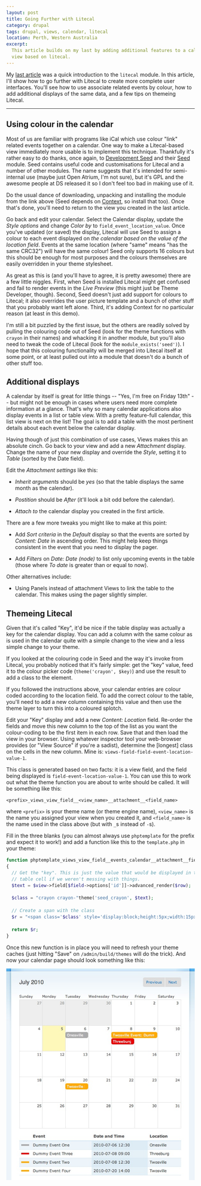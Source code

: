 ```yaml
---
layout: post
title: Going Further with Litecal
category: drupal
tags: drupal, views, calendar, litecal
location: Perth, Western Australia
excerpt: 
  This article builds on my last by adding additional features to a calendar 
  view based on litecal.
---
```


My [last article](/2010/using-litecal/) was a quick introduction to the
`litecal` module. In this article, I'll show how to go further with Litecal to
create more complete user interfaces. You'll see how to use associate related
events by colour, how to add additional displays of the same data, and a few
tips on themeing Litecal.

----

## Using colour in the calendar

Most of us are familiar with programs like iCal which use colour "link"
related events together on a calendar. One way to make a Litecal-based view
immediately more usable is to implement this technique. Thankfully it's rather
easy to do thanks, once again, to [Development Seed][ds] and their
[Seed][seed] module. Seed contains useful code and customisations for Litecal
and a number of other modules. The name suggests that it's intended for
semi-internal use (maybe just Open Atrium, I'm not sure), but it's GPL and the
awesome people at DS released it so I don't feel too bad in making use of it.

[seed]: http://code.developmentseed.org/node/176
[ds]: http://developmentseed.org/

Do the usual dance of downloading, unpacking and installing the module from
the link above (Seed depends on [Context][context], so install that too). Once
that's done, you'll need to return to the view you created in the last
article.

[context]: http://drupal.org/project/context

Go back and edit your calendar. Select the Calendar display, update the *Style
options* and change *Color by* to `field_event_location_value`. Once you've
updated (or saved) the display, Litecal will use Seed to assign a colour to
each event displayed on *the calendar based on the value of the location
field*. Events at the same location (where "same" means "has the same CRC32")
will have the same colour! Seed only supports 16 colours but this should be
enough for most purposes and the colours themselves are easily overridden in
your theme stylesheet.

As great as this is (and you'll have to agree, it is pretty awesome) there are
a few little niggles. First, when Seed is installed Litecal might get confused
and fail to render events in the *Live Preview* (this might just be Theme
Developer, though). Second, Seed doesn't just add support for colours to
Litecal; it also overrides the user picture template and a bunch of other
stuff that you probably want left alone. Third, it's adding Context for no
particular reason (at least in this demo).

I'm still a bit puzzled by the first issue, but the others are readily solved
by pulling the colouring code out of Seed (look for the theme functions with
`crayon` in their names) and whacking it in another module, but you'll also
need to tweak the code of Litecal (look for the `module_exists('seed')`). I
hope that this colouring functionality will be merged into Litecal itself at
some point, or at least pulled out into a module that doesn't do a bunch of
other stuff too.

## Additional displays

A calendar by itself is great for little things -- "Yes, I'm free on Friday
13th" -- but might not be enough in cases where users need more complete
information at a glance. That's why so many calendar applications also display
events in a list or table view. With a pretty feature-full calendar, this list
view is next on the list! The goal is to add a table with the most pertinent
details about each event below the calendar display.

Having though of just this combination of use cases, Views makes this an
absolute cinch. Go back to your view and add a new *Attachment* display.
Change the name of your new display and override the *Style*, setting it to
*Table* (sorted by the Date field).

Edit the *Attachment settings* like this:

* *Inherit arguments* should be *yes* (so that the table displays the same
  month as the calendar).

* *Postition* should be *After* (it'll look a bit odd before the calendar).

* *Attach to* the calendar display you created in the first article.

There are a few more tweaks you might like to make at this point:

* Add *Sort criteria* in the *Default* display so that the events are sorted
  by *Content: Date* in ascending order. This might help keep things
  consistent in the event that you need to display the pager.

* Add *Filters* on *Date: Date (node)* to list only upcoming events in the
  table (those where *To date* is greater than or equal to now).

Other alternatives include:

* Using Panels instead of attachment Views to link the table to the calendar.
  This makes using the pager slightly simpler.

## Themeing Litecal

Given that it's called "Key", it'd be nice if the table display was actually a
key for the calendar display. You can add a column with the same colour as is
used in the calendar quite with a simple change to the view and a less simple
change to your theme. 

If you looked at the colouring code in Seed and the way it's invoke from
Litecal, you probably noticed that it's fairly simple: get the "key" value,
feed it to the colour picker code (`theme('crayon', $key)`) and use the result
to add a class to the element.

If you followed the instructions above, your calendar entries are colour coded
according to the location field. To add the correct colour to the table,
you'll need to add a new column containing this value and then use the theme
layer to turn this into a coloured splotch.

Edit your "Key" display and add a new *Content: Location* field. Re-order the
fields and move this new column to the top of the list as you want the
colour-coding to be the first item in each row. Save that and then load the
view in your browser. Using whatever inspector tool your web-browser provides
(or "View Source" if you're a sadist), determine the [longest] class on the
cells in the new column. Mine is: `views-field-field-event-location-value-1`.

This class is generated based on two facts: it is a view field, and the field
being displayed is `field-event-location-value-1`. You can use this to work
out what the theme function you are about to write should be called. It will
be something like this:

    <prefix>_views_view_field__<view_name>__attachment__<field_name>

where `<prefix>` is your theme name (or theme engine name), `<view_name>` is
the name you assigned your view when you created it, and `<field_name>` is the
name used in the class above (but with `_`s instead of `-`s).

Fill in the three blanks (you can almost always use `phptemplate` for the
prefix and expect it to work!) and add a function like this to the
`template.php` in your theme:

``````php
function phptemplate_views_view_field__events_calendar__attachment__field_event_location_value_1($view, $field, $row)
{
  // Get the "key". This is just the value that would be displayed in the 
  // table cell if we weren't messing with things.
  $text = $view->field[$field->options['id']]->advanced_render($row);
  
  $class = "crayon crayon-"theme('seed_crayon', $text);
  
  // Create a span with the class 
  $r = "<span class='$class' style='display:block;height:5px;width:15px;'></span>";
  
  return $r;
}
``````

Once this new function is in place you will need to refresh your theme caches
(just hitting "Save" on `/admin/build/themes` will do the trick). And now your
calendar page should look something like this:

![The finished calendar](/files/files/2010/07/litecal-themed-calendar.jpg)
